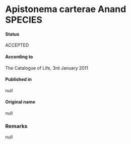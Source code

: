 Apistonema carterae Anand SPECIES
=======

#### Status
ACCEPTED

#### According to
The Catalogue of Life, 3rd January 2011

#### Published in
null

#### Original name
null

### Remarks
null